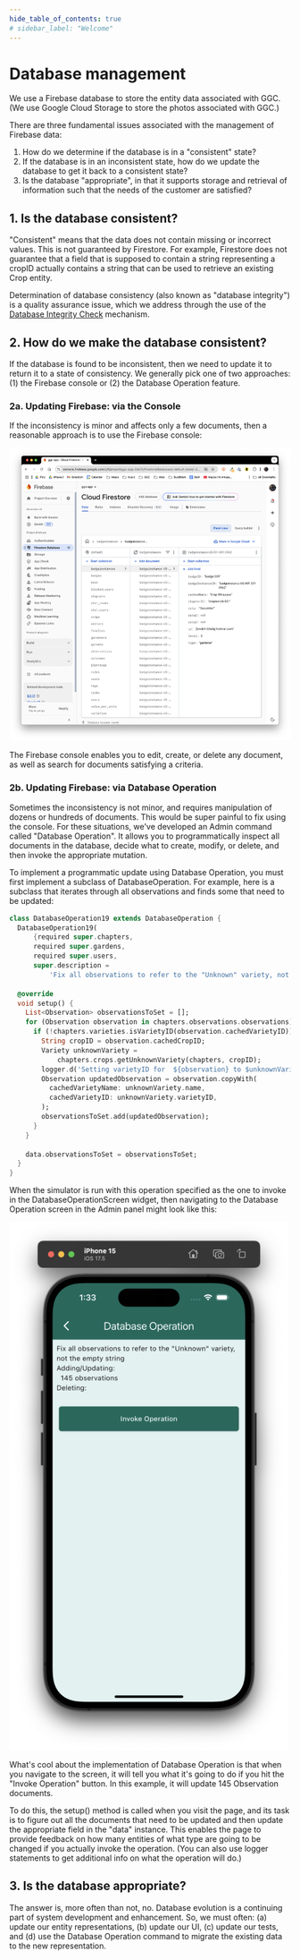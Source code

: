 ```yaml
---
hide_table_of_contents: true
# sidebar_label: "Welcome"
---
```


# Database management

We use a Firebase database to store the entity data associated with GGC. (We use Google Cloud Storage to store the photos associated with GGC.)  

There are three fundamental issues associated with the management of Firebase data: 

1. How do we determine if the database is in a "consistent" state?
2. If the database is in an inconsistent state, how do we update the database to get it back to a consistent state?
3. Is the database "appropriate", in that it supports storage and retrieval of information such that the needs of the customer are satisfied? 

## 1. Is the database consistent?

"Consistent" means that the data does not contain missing or incorrect values. This is not guaranteed by Firestore. For example, Firestore does not guarantee that a field that is supposed to contain a string representing a cropID actually contains a string that can be used to retrieve an existing Crop entity. 

Determination of database consistency (also known as "database integrity") is a quality assurance issue, which we address through the use of the [Database Integrity Check](quality-assurance/integrity-check.md) mechanism.

## 2. How do we make the database consistent?

If the database is found to be inconsistent, then we need to update it to return it to a state of consistency.  We generally pick one of two approaches: (1) the Firebase console or (2) the Database Operation feature.

### 2a. Updating Firebase: via the Console

If the inconsistency is minor and affects only a few documents, then a reasonable approach is to use the Firebase console:

<img  src="/img/develop/firestore/firestore-console.png"/>

The Firebase console enables you to edit, create, or delete any document, as well as search for documents satisfying a criteria. 

### 2b. Updating Firebase: via Database Operation

Sometimes the inconsistency is not minor, and requires manipulation of dozens or hundreds of documents. This would be super painful to fix using the console.  For these situations, we've developed an Admin command called "Database Operation". It allows you to programmatically inspect all documents in the database, decide what to create, modify, or delete, and then invoke the appropriate mutation. 

To implement a programmatic update using Database Operation, you must first implement a subclass of DatabaseOperation. For example, here is a subclass that iterates through all observations and finds some that need to be updated:

```dart
class DatabaseOperation19 extends DatabaseOperation {
  DatabaseOperation19(
      {required super.chapters,
      required super.gardens,
      required super.users,
      super.description =
          'Fix all observations to refer to the "Unknown" variety, not the empty string'});

  @override
  void setup() {
    List<Observation> observationsToSet = [];
    for (Observation observation in chapters.observations.observations) {
      if (!chapters.varieties.isVarietyID(observation.cachedVarietyID)) {
        String cropID = observation.cachedCropID;
        Variety unknownVariety =
            chapters.crops.getUnknownVariety(chapters, cropID);
        logger.d('Setting varietyID for  ${observation} to $unknownVariety');
        Observation updatedObservation = observation.copyWith(
          cachedVarietyName: unknownVariety.name,
          cachedVarietyID: unknownVariety.varietyID,
        );
        observationsToSet.add(updatedObservation);
      }
    }

    data.observationsToSet = observationsToSet;
  }
}
```

When the simulator is run with this operation specified as the one to invoke in the DatabaseOperationScreen widget, then navigating to the Database Operation screen in the Admin panel might look like this:

<img width="500px" src="/img/develop/firestore/db-operation.png"/>

What's cool about the implementation of Database Operation is that when you navigate to the screen, it will tell you what it's going to do if you hit the "Invoke Operation" button. In this example, it will update 145 Observation documents.  

To do this, the setup() method is called when you visit the page, and its task is to figure out all the documents that need to be updated and then update the appropriate field in the "data" instance. This enables the page to provide feedback on how many entities of what type are going to be changed if you actually invoke the operation. (You can also use logger statements to get additional info on what the operation will do.)

## 3. Is the database appropriate? 

The answer is, more often than not, no.  Database evolution is a continuing part of system development and enhancement. So, we must often: (a) update our entity representations, (b) update our UI, (c) update our tests, and (d) use the Database Operation command to migrate the existing data to the new representation.








